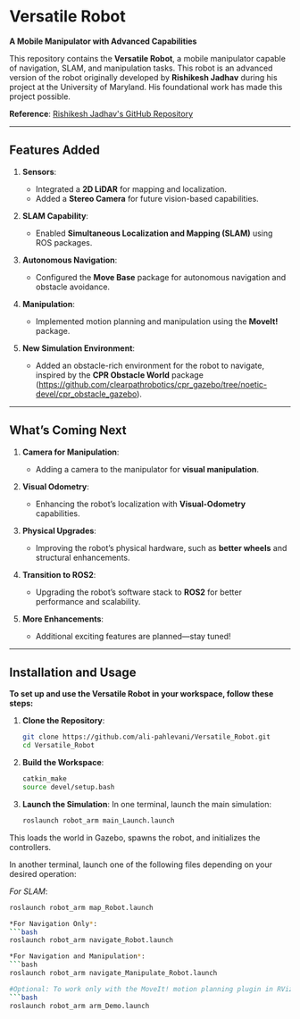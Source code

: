 # Versatile Robot

**A Mobile Manipulator with Advanced Capabilities**

This repository contains the **Versatile Robot**, a mobile manipulator capable of navigation, SLAM, and manipulation tasks. This robot is an advanced version of the robot originally developed by **Rishikesh Jadhav** during his project at the University of Maryland. His foundational work has made this project possible.

**Reference**: [Rishikesh Jadhav's GitHub Repository](https://github.com/Rishikesh-Jadhav/Mobile-Manipulator-Robot-modeling-and-simulation-using-Gazebo-ROS-Noetic-)

---

## Features Added

1. **Sensors**:
   - Integrated a **2D LiDAR** for mapping and localization.
   - Added a **Stereo Camera** for future vision-based capabilities.

2. **SLAM Capability**:
   - Enabled **Simultaneous Localization and Mapping (SLAM)** using ROS packages.

3. **Autonomous Navigation**:
   - Configured the **Move Base** package for autonomous navigation and obstacle avoidance.

4. **Manipulation**:
   - Implemented motion planning and manipulation using the **MoveIt!** package.

5. **New Simulation Environment**:
   - Added an obstacle-rich environment for the robot to navigate, inspired by the **CPR Obstacle World** package (https://github.com/clearpathrobotics/cpr_gazebo/tree/noetic-devel/cpr_obstacle_gazebo).

---

## What’s Coming Next

1. **Camera for Manipulation**:
   - Adding a camera to the manipulator for **visual manipulation**.

2. **Visual Odometry**:
   - Enhancing the robot’s localization with **Visual-Odometry** capabilities.

3. **Physical Upgrades**:
   - Improving the robot’s physical hardware, such as **better wheels** and structural enhancements.

4. **Transition to ROS2**:
   - Upgrading the robot’s software stack to **ROS2** for better performance and scalability.

5. **More Enhancements**:
   - Additional exciting features are planned—stay tuned!

---

## Installation and Usage

**To set up and use the Versatile Robot in your workspace, follow these steps:**

1. **Clone the Repository**:
   ```bash
   git clone https://github.com/ali-pahlevani/Versatile_Robot.git
   cd Versatile_Robot

2. **Build the Workspace**:
   ```bash
   catkin_make
   source devel/setup.bash

3. **Launch the Simulation**:
In one terminal, launch the main simulation:
   ```bash
   roslaunch robot_arm main_Launch.launch
This loads the world in Gazebo, spawns the robot, and initializes the controllers.

In another terminal, launch one of the following files depending on your desired operation:

*For SLAM*:
   ```bash
   roslaunch robot_arm map_Robot.launch

*For Navigation Only*:
   ```bash
   roslaunch robot_arm navigate_Robot.launch

*For Navigation and Manipulation*:
   ```bash
   roslaunch robot_arm navigate_Manipulate_Robot.launch

#Optional: To work only with the MoveIt! motion planning plugin in RViz:
   ```bash
   roslaunch robot_arm arm_Demo.launch
